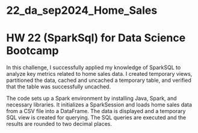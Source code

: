 # 22_da_sep2024_Home_Sales
# HW 22 (SparkSql) for Data Science Bootcamp


In this challenge, I successfully applied my knowledge of SparkSQL to analyze key metrics related to home sales data. I created temporary views, partitioned the data, cached and uncached a temporary table, and verified that the table was successfully uncached.

The code sets up a Spark environment by installing Java, Spark, and necessary libraries. It initializes a SparkSession and loads home sales data from a CSV file into a DataFrame. The data is displayed and a temporary SQL view is created for querying. The SQL queries are executed and the results are rounded to two decimal places.